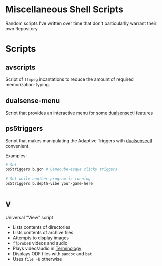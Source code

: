 # Miscellaneous Shell Scripts

Random scripts I've written over time that don't particularlly warrant their own Repository.

# Scripts

## avscripts
Script of `ffmpeg` incantations to reduce the amount of required memorization-typing.

## dualsense-menu
Script that provides an interactive menu for some [dualsensectl](https://github.com/nowrep/dualsensectl) features

## ps5triggers
Script that makes manipulating the Adaptive Triggers with [dualsensectl](https://github.com/nowrep/dualsensectl) convenient.

Examples:

```bash
# Set
ps5triggers b.gcn # Gamecube-esque clicky triggers

# Set while another program is running
ps5triggers b.depth-vibe your-game-here
```

# v
Universal "View" script

- Lists contents of directories
- Lists contents of archive files
- Attempts to display images
- `ffprobe`s videos and audio
- Plays video/audio in [Terminology](https://www.enlightenment.org/about-terminology.md)
- Displays ODF files with `pandoc` and `bat`
- Uses `file -b` otherwise
